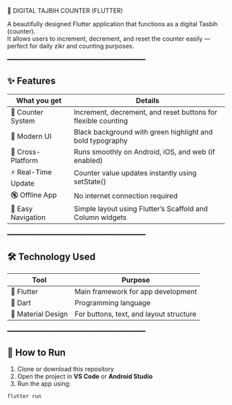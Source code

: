 🕌 DIGITAL TAJBIH COUNTER (FLUTTER)

A beautifully designed Flutter application that functions as a digital Tasbih (counter).  
It allows users to increment, decrement, and reset the counter easily — perfect for daily zikr and counting purposes.

━━━━━━━━━━━━━━━━━━━━━━━━━━━━━━━━━━━━━━

## ✨ Features

| What you get | Details |
|--------------|---------|
| 🔢 Counter System | Increment, decrement, and reset buttons for flexible counting |
| 🎨 Modern UI | Black background with green highlight and bold typography |
| 📱 Cross-Platform | Runs smoothly on Android, iOS, and web (if enabled) |
| ⚡ Real-Time Update | Counter value updates instantly using setState() |
| 🔇 Offline App | No internet connection required |
| 🧭 Easy Navigation | Simple layout using Flutter’s Scaffold and Column widgets |

━━━━━━━━━━━━━━━━━━━━━━━━━━━━━━━━━━━━━━

## 🛠️ Technology Used

| Tool | Purpose |
|------|----------|
| 💙 Flutter | Main framework for app development |
| 🧠 Dart | Programming language |
| 🧩 Material Design | For buttons, text, and layout structure |

━━━━━━━━━━━━━━━━━━━━━━━━━━━━━━━━━━━━━━

## 🚀 How to Run

1. Clone or download this repository  
2. Open the project in **VS Code** or **Android Studio**  
3. Run the app using:

```bash
flutter run
